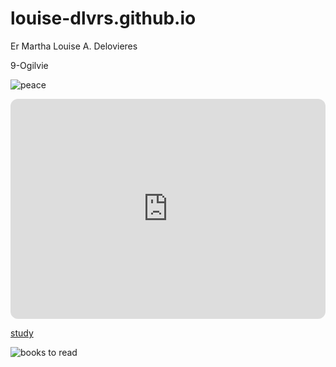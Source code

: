 # louise-dlvrs.github.io
Er Martha Louise A. Delovieres

9-Ogilvie


![peace](https://i.pinimg.com/564x/10/e2/b6/10e2b6e31f3a1dca3c2e03b525887c93.jpg)

<iframe style="border-radius:12px" src="https://open.spotify.com/embed/playlist/0zSYd7fzUyUDDydqPVYxiH?utm_source=generator&theme=0" width="100%" height="352" frameBorder="0" allowfullscreen="" allow="autoplay; clipboard-write; encrypted-media; fullscreen; picture-in-picture" loading="lazy"></iframe>

[study](https://www.notion.so/S-C-H-O-O-L-fe1e3dd599a4416b9e9bf8dea58a0e07?pvs=4)

![books to read](https://pin.it/7tYgvGA)
